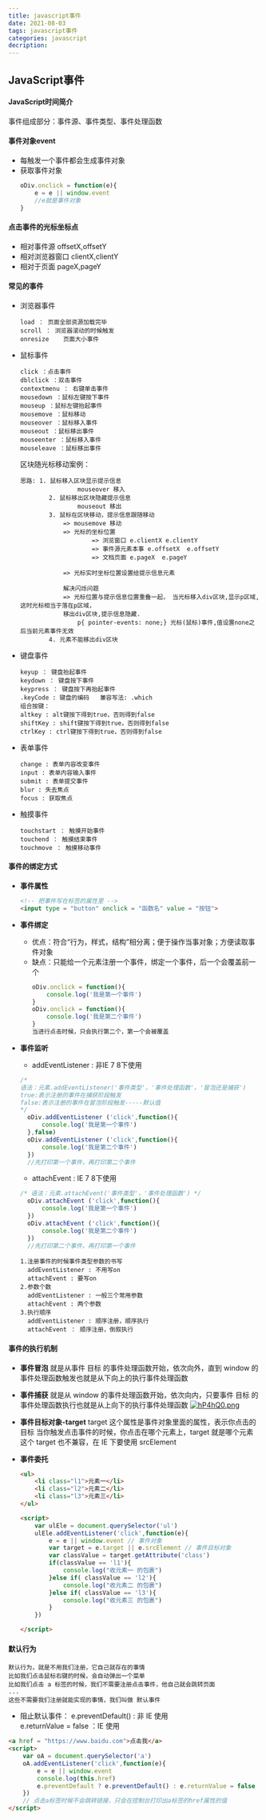 ```yaml
---
title: javascript事件
date: 2021-08-03
tags: javascript事件
categories: javascript
decription: 
---
```

## JavaScript事件
#### JavaScript时间简介
事件组成部分：事件源、事件类型、事件处理函数
#### 事件对象event
- 每触发一个事件都会生成事件对象
- 获取事件对象
    ```js
    oDiv.onclick = function(e){
        e = e || window.event
        //e就是事件对象
    }
    ```
<!---more--->
#### 点击事件的光标坐标点
- 相对事件源 offsetX,offsetY
- 相对浏览器窗口 clientX,clientY
- 相对于页面 pageX,pageY
#### 常见的事件
- 浏览器事件
    ```
    load ： 页面全部资源加载完毕
    scroll ： 浏览器滚动的时候触发
    onresize    页面大小事件
    ```

- 鼠标事件
    ```
    click ：点击事件
    dblclick ：双击事件
    contextmenu ： 右键单击事件
    mousedown ：鼠标左键按下事件
    mouseup ：鼠标左键抬起事件
    mousemove ：鼠标移动
    mouseover ：鼠标移入事件
    mouseout ：鼠标移出事件
    mouseenter ：鼠标移入事件
    mouseleave ：鼠标移出事件
    ```
    区块随光标移动案例：
    ```
    思路: 1. 鼠标移入区块显示提示信息
                    mouseover 移入
            2. 鼠标移出区块隐藏提示信息
                    mouseout 移出
            3. 鼠标在区块移动，提示信息跟随移动
                => mousemove 移动
                => 光标的坐标位置
                        => 浏览窗口 e.clientX e.clientY
                        => 事件源元素本事 e.offsetX  e.offsetY
                        => 文档页面 e.pageX  e.pageY

                => 光标实时坐标位置设置给提示信息元素
                
                解决闪烁问题
                => 光标位置与提示信息位置重叠一起， 当光标移入div区块,显示p区域,这时光标相当于落在p区域，
                移出div区块,提示信息隐藏.
                    p{ pointer-events: none;} 光标(鼠标)事件,值设置none之后当前元素事件无效
            4. 元素不能移出div区块
    ```       

- 键盘事件
    ```
    keyup ： 键盘抬起事件
    keydown ： 键盘按下事件
    keypress ： 键盘按下再抬起事件
    .keyCode : 键盘的编码   兼容写法: .which
    组合按键：
    altkey : alt键按下得到true，否则得到false
    shiftKey : shift键按下得到true，否则得到false
    ctrlKey : ctrl键按下得到true，否则得到false
    ```

- 表单事件
    ```
    change : 表单内容改变事件
    input : 表单内容输入事件
    submit : 表单提交事件
    blur : 失去焦点
    focus : 获取焦点
    ```

- 触摸事件
    ```
    touchstart ： 触摸开始事件
    touchend ： 触摸结束事件
    touchmove ： 触摸移动事件
    ```

#### 事件的绑定方式
- **事件属性**
    ``` html
    <!-- 把事件写在标签的属性里 -->
    <input type = "button" onclick = "函数名" value = "按钮">
    ```
- **事件绑定**
  - 优点：符合“行为，样式，结构”相分离；便于操作当事对象；方便读取事件对象
  - 缺点：只能给一个元素注册一个事件，绑定一个事件，后一个会覆盖前一个
    ```js
    oDiv.onclick = function(){
        console.log('我是第一个事件')
    }
    oDiv.onclick = function(){
        console.log('我是第二个事件')
    }
    当进行点击时候，只会执行第二个，第一个会被覆盖
    ```
- **事件监听**
  - addEventListener : 非IE 7 8下使用
  
  ```js
  /* 
  语法：元素.addEventListener('事件类型'，'事件处理函数'，'冒泡还是捕获')
  true:表示注册的事件在捕获阶段触发
  false:表示注册的事件在冒泡阶段触发-----默认值 
  */
    oDiv.addEventListener ('click',function(){
        console.log('我是第一个事件')
    },false)
    oDiv.addEventListener ('click',function(){
        console.log('我是第二个事件')
    })
    //先打印第一个事件，再打印第二个事件
  ``` 
  - attachEvent : IE 7 8下使用 

  ```js
  /* 语法：元素.attachEvent('事件类型'，'事件处理函数') */
    oDiv.attachEvent ('click',function(){
        console.log('我是第一个事件')
    })
    oDiv.attachEvent ('click',function(){
        console.log('我是第二个事件')
    })
    //先打印第二个事件，再打印第一个事件
  ```

  ```
  1.注册事件的时候事件类型参数的书写
    addEventListener : 不用写on
    attachEvent : 要写on
  2.参数个数
    addEventListener : 一般三个常用参数
    attachEvent : 两个参数
  3.执行顺序
    addEventListener : 顺序注册，顺序执行
    attachEvent ： 顺序注册，倒叙执行
  ```
#### 事件的执行机制
- **事件冒泡**
  就是从事件 目标 的事件处理函数开始，依次向外，直到 window 的事件处理函数触发也就是从下向上的执行事件处理函数
- **事件捕获**
  就是从 window 的事件处理函数开始，依次向内，只要事件 目标 的事件处理函数执行也就是从上向下的执行事件处理函数
  [![hP4hQ0.png](https://z3.ax1x.com/2021/08/23/hP4hQ0.png)](https://imgtu.com/i/hP4hQ0)

- **事件目标对象-target**
    target 这个属性是事件对象里面的属性，表示你点击的目标
    当你触发点击事件的时候，你点击在哪个元素上，target 就是哪个元素
    这个 target 也不兼容，在 IE 下要使用 srcElement

- **事件委托**
    ```html
    <ul>
        <li class="l1">元素一</li>
        <li class="l2">元素二</li>
        <li class="l3">元素三</li>
    </ul>

    <script>
        var ulEle = document.querySelector('ul')
        ulEle.addEventListener('click',function(e){
            e = e || window.event // 事件对象
            var target = e.target || e.srcElement // 事件目标对象
            var classValue = target.getAttribute('class')
            if(classValue == 'l1'){
                console.log("收元素一 的包裹")
            }else if( classValue == 'l2'){
                console.log("收元素二 的包裹")
            }else if( classValue == 'l3'){
                console.log("收元素三 的包裹")
            } 
        })

    </script>
    ```
#### 默认行为
```
默认行为，就是不用我们注册，它自己就存在的事情
比如我们点击鼠标右键的时候，会自动弹出一个菜单
比如我们点击 a 标签的时候，我们不需要注册点击事件，他自己就会跳转页面
...
这些不需要我们注册就能实现的事情，我们叫做 默认事件
```
- 阻止默认事件：
e.preventDefault() : 非 IE 使用    
e.returnValue = false ：IE 使用

```html
<a href = "https://www.baidu.com">点击我</a>
<script>
    var oA = document.querySelector('a')
    oA.addEventListener('click',function(e){
        e = e || window.event
        console.log(this.href)
        e.preventDefault ? e.preventDefault() : e.returnValue = false
    })
    // 点击a标签时候不会跳转链接，只会在控制台打印出a标签的href属性的值
</script>
```